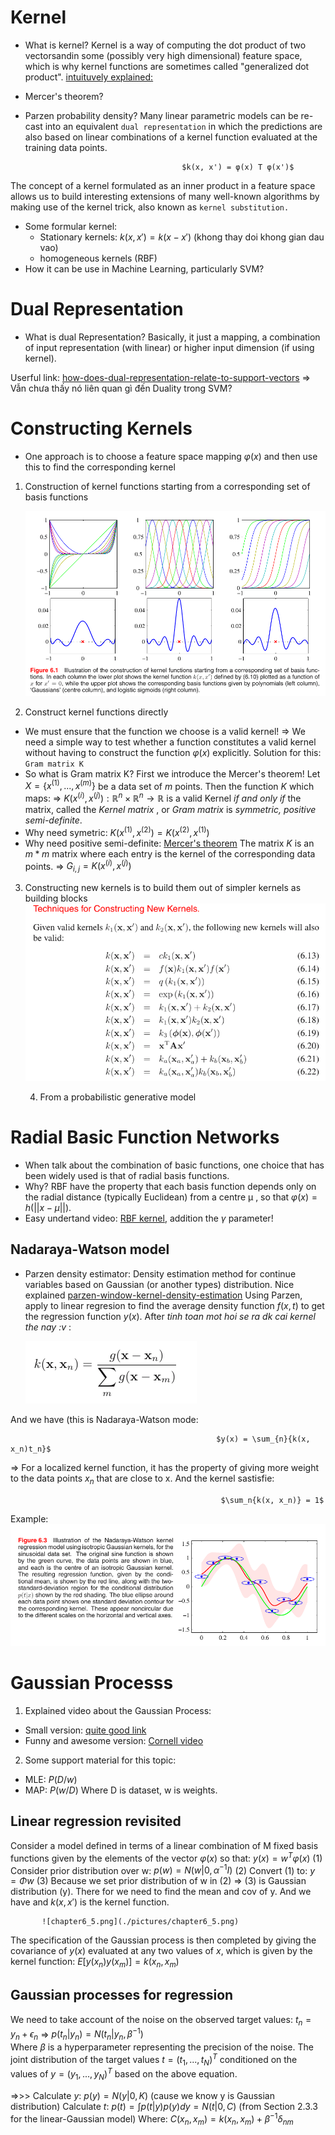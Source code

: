 # Kernel
- What is kernel?
Kernel is a way of computing the dot product of two vectorsandin some (possibly very high dimensional) feature space, which is why kernel functions are sometimes called "generalized dot product".
[intuituvely explained: ](https://stats.stackexchange.com/questions/152897/how-to-intuitively-explain-what-a-kernel-is)
- Mercer's theorem?
- Parzen probability density?
Many linear parametric models can be re-cast into an equivalent `dual representation` in which the predictions are also based on linear combinations of a kernel function evaluated at the training data points.
    
                                         $k(x, x') = φ(x) T φ(x')$
                                         
The concept of a kernel formulated as an inner product in a feature space allows us to build interesting extensions of many well-known algorithms by making use of the kernel trick, also known as `kernel substitution.`

- Some formular kernel:
    + Stationary kernels: $k(x, x') = k(x − x')$ (khong thay doi khong gian dau vao)
    + homogeneous kernels (RBF)
- How it can be use in Machine Learning, particularly SVM?

#  Dual Representation
- What is dual Representation?
Basically, it just a mapping, a combination of input representation (with linear) or higher input dimension (if using kernel).
                                            
Userful link: [how-does-dual-representation-relate-to-support-vectors](https://stackoverflow.com/questions/41248982/how-does-dual-representation-relate-to-support-vectors)
=> Vẫn chưa thấy nó liên quan gì đến Duality trong SVM?
# Constructing Kernels
- One approach is to choose a feature space mapping $φ(x)$ and then use this to find the corresponding kernel
1. Construction of kernel functions starting from a corresponding set of basis functions

     ![kernel_1.png](./pictures/kernel_1.png)

2. Construct kernel functions directly
- We must ensure that the function we choose is a valid kernel! 
=> We need a simple way to test whether a function constitutes a valid kernel without having to construct the function $φ(x)$ explicitly.
Solution for this: `Gram matrix K`
- So what is Gram matrix K? First we introduce the Mercer's theorem!
Let $X = \{x^{(1)}, ... , x^{(m)} \}$  be a data set of $m$ points. Then the function $K$ which maps:
                                        => $K(x^{(i)},x^{(j)}) : \mathbb{R}^n \times \mathbb{R}^n \rightarrow \mathbb{R}$ 
is a valid Kernel *if and only if* the matrix, called the *Kernel matrix* , or *Gram matrix* is *symmetric, positive semi-definite*.
- Why need symetric: $K(x^{(1)}, x^{(2)}) = K(x^{(2)}, x^{(1)})$ 
- Why need positive semi-definite: [Mercer's theorem](https://see.stanford.edu/materials/aimlcs229/cs229-notes3.pdf) 
The matrix $K$ is an $m*m$  matrix where each entry is the kernel of the corresponding data points.
                                         => $G_{i,j} = K(x^{(i)}, x^{(j)})$ 
                                         
 3. Constructing new kernels is to build them out of simpler kernels as building blocks                    
        ![kernel_2.png](./pictures/kernel_2.png)  
        
    4. From a probabilistic generative model
   
# Radial Basic Function Networks
- When talk about the combination of basic functions, one choice that has been widely used is that of radial basis functions.
- Why?
RBF have the property that each basis function depends only on the radial distance
(typically Euclidean) from a centre μ , so that $φ(x) = h(||x − μ||)$. 
- Easy undertand video: [RBF kernel](https://www.youtube.com/watch?v=Z2_yh2sice8&ab_channel=AIQCAR), addition the $\gamma$ parameter!

## Nadaraya-Watson model
- Parzen density estimator: Density estimation method for continue variables based on Gaussian (or another types) distribution. Nice explained [parzen-window-kernel-density-estimation](https://stats.stackexchange.com/questions/244012/can-you-explain-parzen-window-kernel-density-estimation-in-laymans-terms)
Using Parzen, apply to linear regresion to find the average density function $f(x, t)$ to get the regression function $y(x)$.
After _tinh toan mot hoi se ra dk cai kernel the nay :v_ :

   ![chapter6_3.png](./pictures/chapter6_3.png)
  
And we have (this is Nadaraya-Watson mode:  

                                                  $y(x) = \sum_{n}{k(x, x_n)t_n}$
                                     
=> For a localized kernel function, it has the property of giving more weight to the data points $x_n$ that are close to x. And the kernel sastisfie:

                                                   $\sum_n{k(x, x_n)} = 1$
                                                   
Example:
  ![chapter6_4.png](./pictures/chapter6_4.png)
  
# Gaussian Processs
1. Explained video about the Gaussian Process:
- Small version: [quite good link](https://www.youtube.com/watch?v=vU6AiEYED9E&ab_channel=mathematicalmonk)
- Funny and awesome version: [Cornell video](https://www.youtube.com/watch?v=R-NUdqxKjos&ab_channel=KilianWeinberger)

2. Some support material for this topic:
- MLE: 
                                                    $P(D/w)$
- MAP:
                                                    $P(w/D)$
 Where D is dataset, w is weights.
 
## Linear regression revisited
Consider a model defined in terms of a linear combination of M fixed basis functions given by the elements of the vector $φ(x)$ so that:
                                           $y(x) = w^Tφ(x)$                                       (1)
Consider prior distribution over w:
                                        $p(w) = N(w|0, α^{-1}I)$                                (2)
Convert (1) to:
                                         $y = Φw$                                                       (3)
Because we set prior distribution of w in (2) => (3) is Gaussian distribution (y). There for we need to find the mean and cov of y. And we have and $k(x, x')$ is the kernel function.

           ![chapter6_5.png](./pictures/chapter6_5.png)
The specification of the Gaussian process is then completed by giving the covariance of $y(x)$ evaluated at any two values of $x$, which is given by the kernel function:
                                        $E[y(x_n)y(x_m)] = k(x_n , x_m)$
                  
## Gaussian processes for regression
We need to take account of the noise on the observed target values:
                                                  $t_n = y_n + \epsilon_n$ 
                                       => $p(t_n|y_n) = N(t_n|y_n , β^{-1})$        
Where $β$ is a hyperparameter representing the precision of the noise. The joint distribution of the target values $t = (t_1 , . . . , t_N)^T$ conditioned on the values of $y = (y_1 , . . . , y_N)^T$ based on the above equation.

=>>>
Calculate $y$:  $p(y) = N(y|0, K)$ (cause we know y is Gaussian distribution)
Calculate $t$:  $p(t) = \int{p(t|y)p(y)dy} = N(t|0, C)$ (from Section 2.3.3 for the linear-Gaussian model) 
Where: $C(x_n , x_m) = k(x_n , x_m) + β^{-1}δ_{nm}$ 
